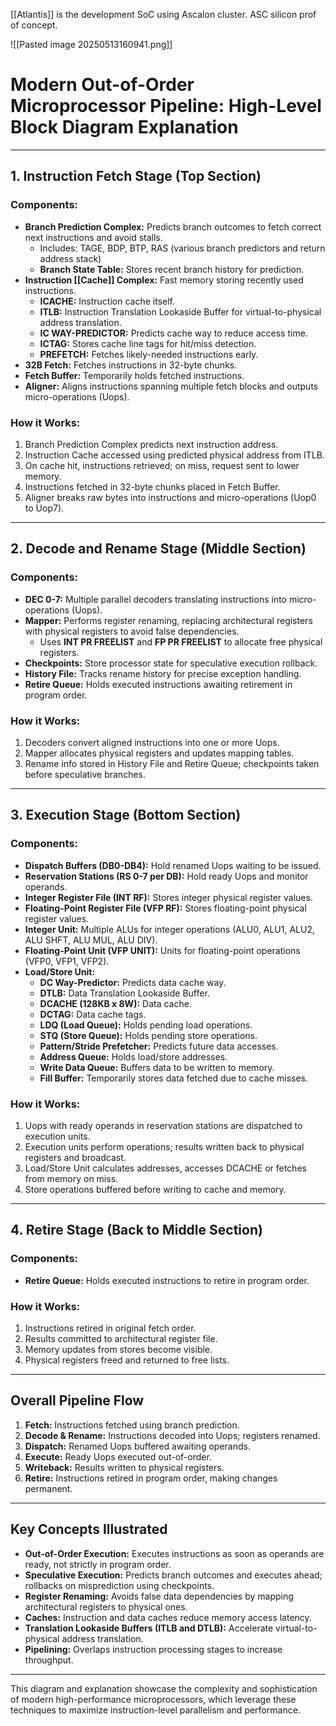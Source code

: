 [[Atlantis]] is the development SoC using Ascalon cluster. ASC silicon prof of concept. 

![[Pasted image 20250513160941.png]]
# Modern Out-of-Order Microprocessor Pipeline: High-Level Block Diagram Explanation
---
## 1. Instruction Fetch Stage (Top Section)

### Components:
- **Branch Prediction Complex:** Predicts branch outcomes to fetch correct next instructions and avoid stalls.
  - Includes: TAGE, BDP, BTP, RAS (various branch predictors and return address stack)
  - **Branch State Table:** Stores recent branch history for prediction.
- **Instruction [[Cache]] Complex:** Fast memory storing recently used instructions.
  - **ICACHE:** Instruction cache itself.
  - **ITLB:** Instruction Translation Lookaside Buffer for virtual-to-physical address translation.
  - **IC WAY-PREDICTOR:** Predicts cache way to reduce access time.
  - **ICTAG:** Stores cache line tags for hit/miss detection.
  - **PREFETCH:** Fetches likely-needed instructions early.
- **32B Fetch:** Fetches instructions in 32-byte chunks.
- **Fetch Buffer:** Temporarily holds fetched instructions.
- **Aligner:** Aligns instructions spanning multiple fetch blocks and outputs micro-operations (Uops).

### How it Works:
1. Branch Prediction Complex predicts next instruction address.
2. Instruction Cache accessed using predicted physical address from ITLB.
3. On cache hit, instructions retrieved; on miss, request sent to lower memory.
4. Instructions fetched in 32-byte chunks placed in Fetch Buffer.
5. Aligner breaks raw bytes into instructions and micro-operations (Uop0 to Uop7).

---

## 2. Decode and Rename Stage (Middle Section)

### Components:
- **DEC 0-7:** Multiple parallel decoders translating instructions into micro-operations (Uops).
- **Mapper:** Performs register renaming, replacing architectural registers with physical registers to avoid false dependencies.
  - Uses **INT PR FREELIST** and **FP PR FREELIST** to allocate free physical registers.
- **Checkpoints:** Store processor state for speculative execution rollback.
- **History File:** Tracks rename history for precise exception handling.
- **Retire Queue:** Holds executed instructions awaiting retirement in program order.

### How it Works:
1. Decoders convert aligned instructions into one or more Uops.
2. Mapper allocates physical registers and updates mapping tables.
3. Rename info stored in History File and Retire Queue; checkpoints taken before speculative branches.

---

## 3. Execution Stage (Bottom Section)

### Components:
- **Dispatch Buffers (DB0-DB4):** Hold renamed Uops waiting to be issued.
- **Reservation Stations (RS 0-7 per DB):** Hold ready Uops and monitor operands.
- **Integer Register File (INT RF):** Stores integer physical register values.
- **Floating-Point Register File (VFP RF):** Stores floating-point physical register values.
- **Integer Unit:** Multiple ALUs for integer operations (ALU0, ALU1, ALU2, ALU SHFT, ALU MUL, ALU DIV).
- **Floating-Point Unit (VFP UNIT):** Units for floating-point operations (VFP0, VFP1, VFP2).
- **Load/Store Unit:**
  - **DC Way-Predictor:** Predicts data cache way.
  - **DTLB:** Data Translation Lookaside Buffer.
  - **DCACHE (128KB x 8W):** Data cache.
  - **DCTAG:** Data cache tags.
  - **LDQ (Load Queue):** Holds pending load operations.
  - **STQ (Store Queue):** Holds pending store operations.
  - **Pattern/Stride Prefetcher:** Predicts future data accesses.
  - **Address Queue:** Holds load/store addresses.
  - **Write Data Queue:** Buffers data to be written to memory.
  - **Fill Buffer:** Temporarily stores data fetched due to cache misses.

### How it Works:
1. Uops with ready operands in reservation stations are dispatched to execution units.
2. Execution units perform operations; results written back to physical registers and broadcast.
3. Load/Store Unit calculates addresses, accesses DCACHE or fetches from memory on miss.
4. Store operations buffered before writing to cache and memory.

---

## 4. Retire Stage (Back to Middle Section)

### Components:
- **Retire Queue:** Holds executed instructions to retire in program order.

### How it Works:
1. Instructions retired in original fetch order.
2. Results committed to architectural register file.
3. Memory updates from stores become visible.
4. Physical registers freed and returned to free lists.

---

## Overall Pipeline Flow

1. **Fetch:** Instructions fetched using branch prediction.
2. **Decode & Rename:** Instructions decoded into Uops; registers renamed.
3. **Dispatch:** Renamed Uops buffered awaiting operands.
4. **Execute:** Ready Uops executed out-of-order.
5. **Writeback:** Results written to physical registers.
6. **Retire:** Instructions retired in program order, making changes permanent.

---

## Key Concepts Illustrated

- **Out-of-Order Execution:** Executes instructions as soon as operands are ready, not strictly in program order.
- **Speculative Execution:** Predicts branch outcomes and executes ahead; rollbacks on misprediction using checkpoints.
- **Register Renaming:** Avoids false data dependencies by mapping architectural registers to physical ones.
- **Caches:** Instruction and data caches reduce memory access latency.
- **Translation Lookaside Buffers (ITLB and DTLB):** Accelerate virtual-to-physical address translation.
- **Pipelining:** Overlaps instruction processing stages to increase throughput.

---

This diagram and explanation showcase the complexity and sophistication of modern high-performance microprocessors, which leverage these techniques to maximize instruction-level parallelism and performance.
